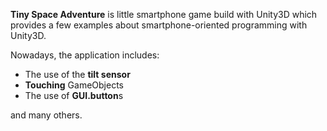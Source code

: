 **Tiny Space Adventure** is little smartphone game build with Unity3D which 
provides a few examples about smartphone-oriented programming with Unity3D.

Nowadays, the application includes:
- The use of the **tilt sensor**
- **Touching** GameObjects
- The use of **GUI.button**s

and many others.
